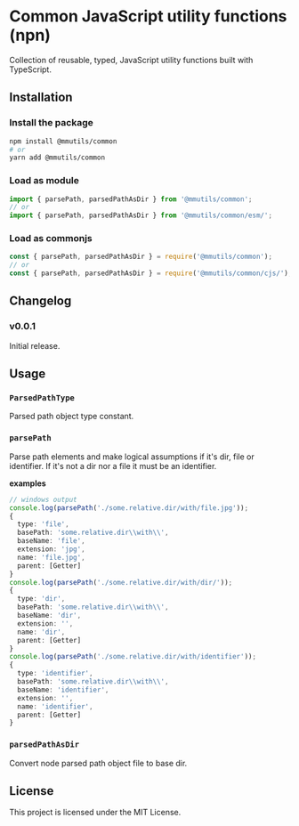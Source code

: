 # Common JavaScript utility functions (npn)

Collection of reusable, typed, JavaScript utility functions built with TypeScript.

## Installation

### Install the package

```sh
npm install @mmutils/common
# or
yarn add @mmutils/common
```

### Load as module

```javascript
import { parsePath, parsedPathAsDir } from '@mmutils/common';
// or
import { parsePath, parsedPathAsDir } from '@mmutils/common/esm/';
```

### Load as commonjs

```javascript
const { parsePath, parsedPathAsDir } = require('@mmutils/common');
// or
const { parsePath, parsedPathAsDir } = require('@mmutils/common/cjs/');
```

## Changelog

### v0.0.1

Initial release.

## Usage

### `ParsedPathType`

Parsed path object type constant.

### `parsePath`

Parse path elements and make logical assumptions if it's dir, file or identifier. If it's not a dir nor a file it must be an identifier.

**examples**

```typescript
// windows output
console.log(parsePath('./some.relative.dir/with/file.jpg'));
{
  type: 'file',
  basePath: 'some.relative.dir\\with\\',
  baseName: 'file',
  extension: 'jpg',
  name: 'file.jpg',
  parent: [Getter]
}
console.log(parsePath('./some.relative.dir/with/dir/'));
{
  type: 'dir',
  basePath: 'some.relative.dir\\with\\',
  baseName: 'dir',
  extension: '',
  name: 'dir',
  parent: [Getter]
}
console.log(parsePath('./some.relative.dir/with/identifier'));
{
  type: 'identifier',
  basePath: 'some.relative.dir\\with\\',
  baseName: 'identifier',
  extension: '',
  name: 'identifier',
  parent: [Getter]
}
```

### `parsedPathAsDir`

Convert node parsed path object file to base dir.

## License

This project is licensed under the MIT License.
